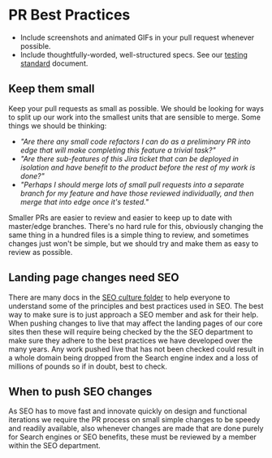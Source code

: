 # PR Best Practices

- Include screenshots and animated GIFs in your pull request whenever possible.
- Include thoughtfully-worded, well-structured specs. See our [testing standard](./testing) document.

## Keep them small

Keep your pull requests as small as possible. We should be looking for ways to split up our work into the smallest units that are sensible to merge. Some things we should be thinking:

- _"Are there any small code refactors I can do as a preliminary PR into edge that will make completing this feature a trivial task?"_
- _"Are there sub-features of this Jira ticket that can be deployed in isolation and have benefit to the product before the rest of my work is done?"_
- _"Perhaps I should merge lots of small pull requests into a separate branch for my feature and have those reviewed individually, and then merge that into edge once it's tested."_

Smaller PRs are easier to review and easier to keep up to date with master/edge branches. There's no hard rule for this, obviously changing the same thing in a hundred files is a simple thing to review, and sometimes changes just won't be simple, but we should try and make them as easy to review as possible.

## Landing page changes need SEO

There are many docs in the [SEO culture folder](../seo/README.md) to help everyone to understand some of the principles and best practices used in SEO.
The best way to make sure is to just approach a SEO member and ask for their help.
When pushing changes to live that may affect the landing pages of our core sites then these will require being checked by the the SEO department to make sure they adhere to the best practices we have developed over the many years.
Any work pushed live that has not been checked could result in a whole domain being dropped from the Search engine index and a loss of millions of pounds so if in doubt, best to check.

## When to push SEO changes

As SEO has to move fast and innovate quickly on design and functional iterations we require the PR process on small simple changes to be speedy and readily available, also whenever changes are made that are done purely for Search engines or SEO benefits, these must be reviewed by a member within the SEO department.
